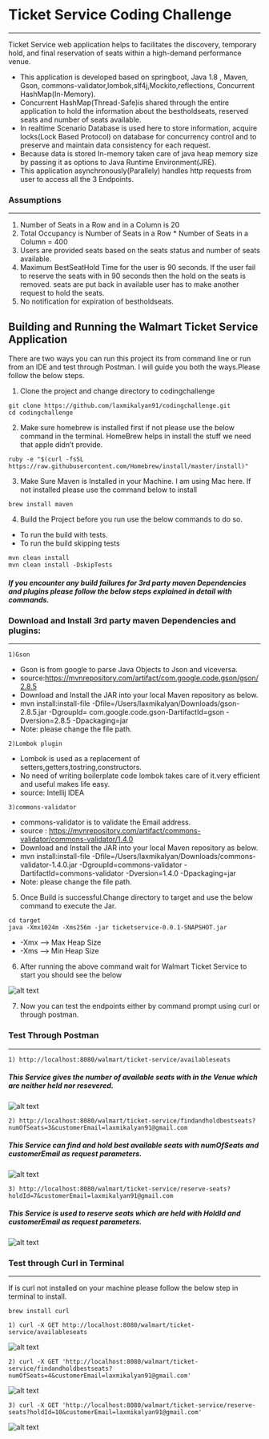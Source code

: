 # Ticket Service Coding Challenge
---
Ticket Service web application helps to facilitates the discovery, temporary hold, and final reservation of seats within a high-demand performance
venue.

* This application is developed based on springboot, Java 1.8 , Maven, Gson, commons-validator,lombok,slf4j,Mockito,reflections, Concurrent HashMap(In-Memory).
* Concurrent HashMap(Thread-Safe)is shared through the entire application to hold the information about the bestholdseats, reserved seats and number of seats available.
* In realtime Scenario Database is used here to store information, acquire locks(Lock Based Protocol) on database for concurrency control and to preserve and maintain data consistency for each request.
* Because data is stored In-memory taken care of java heap memory size by passing it as options to Java Runtime Environment(JRE).
* This application asynchronously(Parallely) handles http requests from user to access all the 3 Endpoints.

### Assumptions
---
1) Number of Seats in a Row and in a Column is 20
2) Total Occupancy is Number of Seats in a Row * Number of Seats in a Column = 400
3) Users are provided seats based on the seats status and number of seats available.
4) Maximum BestSeatHold Time for the user is 90 seconds. If the user fail to reserve the seats with in 90 seconds then the hold on the seats is removed. seats are put back in available user has to make another request to hold the seats.
5) No notification for expiration of bestholdseats.


Building and Running the Walmart Ticket Service Application
---
There are two ways you can run this project its from command line or run from an IDE and test through Postman.
I will guide you both the ways.Please follow the below steps.
1. Clone the project and change directory to codingchallenge
```
git clone https://github.com/laxmikalyan91/codingchallenge.git
cd codingchallenge
```
2. Make sure homebrew is installed first if not please use the below command in the terminal.
HomeBrew helps in install the stuff we need that apple didn’t provide.
```
ruby -e "$(curl -fsSL https://raw.githubusercontent.com/Homebrew/install/master/install)"
```
3. Make Sure Maven is Installed in your Machine. I am using Mac here. If not installed please use the command below to install
```
brew install maven
```
4. Build the Project before you run use the below commands to do so.
* To run the build with tests. 
* To run the build skipping tests
```
mvn clean install
mvn clean install -DskipTests
```
##### If you encounter any build failures for 3rd party maven Dependencies and plugins please follow the below steps explained in detail with commands.

### Download and Install 3rd party maven Dependencies and plugins:
---
```
1)Gson
```
* Gson is from google to parse Java Objects to Json and viceversa.
* source:https://mvnrepository.com/artifact/com.google.code.gson/gson/2.8.5
* Download and Install the JAR into your local Maven repository as below.
* mvn install:install-file -Dfile=/Users/laxmikalyan/Downloads/gson-2.8.5.jar -DgroupId= com.google.code.gson\-DartifactId=gson -Dversion=2.8.5 -Dpackaging=jar
* Note: please change the file path.
```
2)Lombok plugin
```
* Lombok is used as a replacement of setters,getters,tostring,constructors.
* No need of writing boilerplate code lombok takes care of it.very efficient and useful makes life easy.
* source: Intellij IDEA
 
```
3)commons-validator
```
* commons-validator is to validate the Email address.
* source : https://mvnrepository.com/artifact/commons-validator/commons-validator/1.4.0
* Download and Install the JAR into your local Maven repository as below.
* mvn install:install-file -Dfile=/Users/laxmikalyan/Downloads/commons-validator-1.4.0.jar -DgroupId=commons-validator \-DartifactId=commons-validator -Dversion=1.4.0 -Dpackaging=jar
* Note: please change the file path.

5. Once Build is successful.Change directory to target and use the below command to execute the Jar.
```
cd target
java -Xmx1024m -Xms256m -jar ticketservice-0.0.1-SNAPSHOT.jar
```
* -Xmx --> Max Heap Size
* -Xms --> Min Heap Size

6. After running the above command wait for Walmart Ticket Service to start you should see the below

![alt text](https://github.com/laxmikalyan91/codingchallenge/blob/master/images/Walmart%20Ticket%20Service%20Application%20Start.png)

7. Now you can test the endpoints either by command prompt using curl or through postman. 

### Test Through Postman
---

```
1) http://localhost:8080/walmart/ticket-service/availableseats
```
##### This Service gives the number of available seats with in the Venue which are neither held nor resevered.

![alt text](https://github.com/laxmikalyan91/codingchallenge/blob/master/images/availableseats.png)


```
2) http://localhost:8080/walmart/ticket-service/findandholdbestseats?numOfSeats=3&customerEmail=laxmikalyan91@gmail.com
```
##### This Service can find and hold best available seats with numOfSeats and customerEmail as request parameters.

![alt text](https://github.com/laxmikalyan91/codingchallenge/blob/master/images/bestholdseat.png)


```
3) http://localhost:8080/walmart/ticket-service/reserve-seats?holdId=7&customerEmail=laxmikalyan91@gmail.com
```
##### This Service is used to reserve seats which are held with HoldId and customerEmail as request parameters.

![alt text](https://github.com/laxmikalyan91/codingchallenge/blob/master/images/ReserveSeats.png)

### Test through Curl in Terminal
---
If is curl not installed on your machine please follow the below step in terminal to install.

```
brew install curl
```
```
1) curl -X GET http://localhost:8080/walmart/ticket-service/availableseats
```
![alt text](https://github.com/laxmikalyan91/codingchallenge/blob/master/images/availableseats_curl.png)
```
2) curl -X GET 'http://localhost:8080/walmart/ticket-service/findandholdbestseats?numOfSeats=4&customerEmail=laxmikalyan91@gmail.com'
```
![alt text](https://github.com/laxmikalyan91/codingchallenge/blob/master/images/bestholdseat_curl.png)
```
3) curl -X GET 'http://localhost:8080/walmart/ticket-service/reserve-seats?holdId=10&customerEmail=laxmikalyan91@gmail.com'
```
![alt text](https://github.com/laxmikalyan91/codingchallenge/blob/master/images/reseredseats_curl.png)

